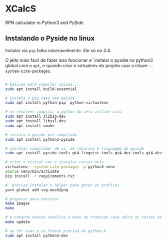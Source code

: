# XCalcS

RPN calculator in Python3 and PySide

## Instalando o Pyside no linux

Instalar via `pip` falha miseravelmente. Ele só no 3.4.

O jeito mais facil de fazer isso funcionar e´ instalar o pyside no python3 global com o `apt`, e quando criar o virtualenv do projeto usar a chave `--system-site-packages`.

```bash

# basicao para compilar coisas....
sudo apt install build-essential

# instala o pip caso nao exista
sudo apt install python-pip  python-virtualenv

# se resolver compilar o python do zero instale isso
sudo apt install zlib1g-dev
sudo apt install libssl-dev
sudo apt install cmake

# instala o pyside pre compilado
sudo apt install python3-pyside

# instalar compilador de ui, de recursos e linguagem do pyside
sudo apt install pyside-tools qt4-linguist-tools qt4-dev-tools qt4-designer

# criar o virtual env e instalar coisas nele
virtualenv --system-site-packages -p python3 venv
source venv/bin/activate
pip install -r requirements.txt

#  precisa instalar o helper para gerar os graficos
yarn global add svg-mask2png

# preparar para executar
make images
make

# o comando abaixo atualiza a base de traducao caso edite os textos no fonte
make update

# se for usar o cx_freeze precisa do python.h
sudo apt install python3-dev
```

